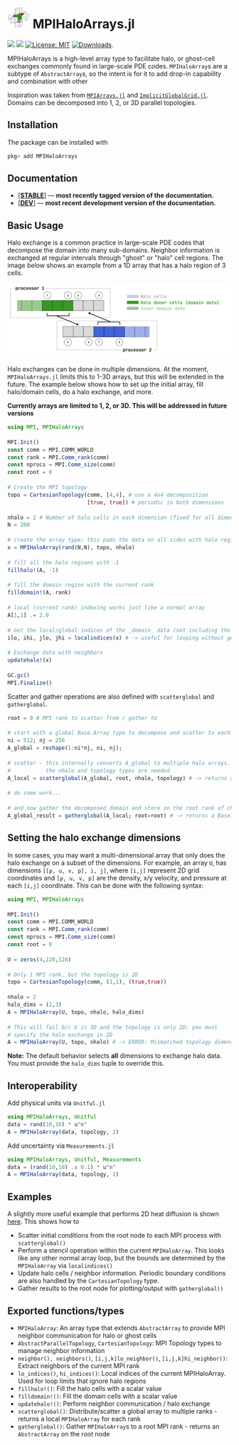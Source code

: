<h1> <img src="docs/src/assets/logo.png" alt="MPIHaloArrays.jl" width="50"> MPIHaloArrays.jl </h1>

[![](https://img.shields.io/badge/docs-stable-blue.svg)](https://smillerc.github.io/MPIHaloArrays.jl/stable)
[![](https://img.shields.io/badge/docs-dev-blue.svg)](https://smillerc.github.io/MPIHaloArrays.jl/dev)
[![License: MIT](https://img.shields.io/badge/License-MIT-success.svg)](https://opensource.org/licenses/MIT)
[![Downloads](https://shields.io/endpoint?url=https://pkgs.genieframework.com/api/v1/badge/MPIHaloArrays)](https://pkgs.genieframework.com?packages=MPIHaloArrays).




MPIHaloArrays is a high-level array type to facilitate halo, or ghost-cell exchanges commonly found in large-scale PDE codes. `MPIHaloArray`s are a subtype of `AbstractArray`s, so the intent is for it to add drop-in capability and combination with other 

Inspiration was taken from [`MPIArrays.jl`](https://github.com/barche/MPIArrays.jl) and [`ImplicitGlobalGrid.jl`](https://github.com/eth-cscs/ImplicitGlobalGrid.jl). Domains can be decomposed into 1, 2, or 3D parallel topologies. 

## Installation

The package can be installed with

```julia
pkg> add MPIHaloArrays
```

## Documentation

- [[**STABLE**](https://smillerc.github.io/MPIHaloArrays.jl/stable)] &mdash; **most recently tagged version of the documentation.**
- [[**DEV**](https://smillerc.github.io/MPIHaloArrays.jl/dev)] &mdash; **most recent development version of the documentation.**

## Basic Usage

Halo exchange is a common practice in large-scale PDE codes that decompose the domain into many sub-domains. Neighbor information is exchanged at regular intervals through "ghost" or "halo" cell regions. The image below shows an example from a 1D array that has a halo region of 3 cells.

<img src="docs/src/assets/1d_halo.png" alt="MPIHaloArrays.jl" width="600">

Halo exchanges can be done in multiple dimensions. At the moment, `MPIHaloArrays.jl` limits this to 1-3D arrays, but this will be extended in the future. The example below shows how to set up the initial array, fill halo/domain cells, do a halo exchange, and more.

**Currently arrays are limited to 1, 2, or 3D. This will be addressed in future versions**
```julia
using MPI, MPIHaloArrays

MPI.Init()
const comm = MPI.COMM_WORLD
const rank = MPI.Comm_rank(comm)
const nprocs = MPI.Comm_size(comm)
const root = 0

# Create the MPI topology
topo = CartesianTopology(comm, [4,4], # use a 4x4 decomposition
                         [true, true]) # periodic in both dimensions   

nhalo = 2 # Number of halo cells in each dimension (fixed for all dimensions)
N = 200

# create the array type; this pads the data on all sides with halo regions
x = MPIHaloArray(rand(N,N), topo, nhalo)

# fill all the halo regions with -1
fillhalo!(A, -1)

# fill the domain region with the current rank
filldomain!(A, rank)

# local (current rank) indexing works just like a normal array
A[1,1] .= 2.0

# Get the local/global indices of the _domain_ data (not including the halo cells)
ilo, ihi, jlo, jhi = localindices(x) # -> useful for looping without going into halo regions

# Exchange data with neighbors
updatehalo!(x)

GC.gc()
MPI.Finalize()
```

Scatter and gather operations are also defined with `scatterglobal` and `gatherglobal`.

```julia
root = 0 # MPI rank to scatter from / gather to

# start with a global Base.Array type to decompose and scatter to each rank
ni = 512; nj = 256
A_global = reshape(1:ni*nj, ni, nj);

# scatter - this internally converts A_global to multiple halo arrays. This is why
#           the nhalo and topology types are needed
A_local = scatterglobal(A_global, root, nhalo, topology) # -> returns a MPIHaloArray

# do some work...

# and now gather the decomposed domain and store on the root rank of choice
A_global_result = gatherglobal(A_local; root=root) # -> returns a Base.Array
```

## Setting the halo exchange dimensions

In some cases, you may want a multi-dimensional array that only does the halo exchange on a subset of the dimensions. For example, an array `U`, has dimensions `[[ρ, u, v, p], i, j]`, where `[i,j]` represent 2D grid coordinates and `[ρ, u, v, p]` are the density, x/y velocity, and pressure at each `[i,j]` coordinate. This can be done with the following syntax:

```julia
using MPI, MPIHaloArrays

MPI.Init()
const comm = MPI.COMM_WORLD
const rank = MPI.Comm_rank(comm)
const nprocs = MPI.Comm_size(comm)
const root = 0

U = zeros(4,128,128)

# Only 1 MPI rank, but the topology is 2D
topo = CartesianTopology(comm, (1,1), (true,true))

nhalo = 2
halo_dims = (2,3)
A = MPIHaloArray(U, topo, nhalo, halo_dims)

# This will fail b/c U is 3D and the topology is only 2D; you must
# specify the halo exchange in 2D
A = MPIHaloArray(U, topo, nhalo) # -> ERROR: Mismatched topology dimensionality (2D) and halo region dimensions (3D)


```

**Note:** The default behavior selects __all__ dimensions to exchange halo data. You must provide the `halo_dims` tuple to override this.


## Interoperability

Add physical units via `Unitful.jl`
```julia
using MPIHaloArrays, Unitful
data = rand(10,10) * u"m"
A = MPIHaloArray(data, topology, 2)
```

Add uncertainty via `Measurements.jl`
```julia
using MPIHaloArrays, Unitful, Measurements
data = (rand(10,10) .± 0.1) * u"m"
A = MPIHaloArray(data, topology, 2)
```


## Examples

A slightly more useful example that performs 2D heat diffusion is shown [here](docs/examples/04-diffusion2d.jl). This shows how to
 - Scatter initial conditions from the root node to each MPI process with `scatterglobal()`
 - Perform a stencil operation within the current `MPIHaloArray`. This looks like any other normal array loop, but the bounds are determined by the `MPIHaloArray` via `localindices()`
 - Update halo cells / neighbor information. Periodic boundary conditions are also handled by the `CartesianTopology` type.
 - Gather results to the root node for plotting/output with `gatherglobal()`


## Exported functions/types

- `MPIHaloArray`: An array type that extends `AbstractArray` to provide MPI neighbor communication for halo or ghost cells
- `AbstractParallelTopology`, `CartesianTopology`: MPI Topology types to manage neighbor information
- `neighbor(), neighbors()`, `[i,j,k]lo_neighbor()`, `[i,j,k]hi_neighbor()`: Extract neighbors of the current MPI rank
- `lo_indices()`, `hi_indices()`: Local indices of the current MPIHaloArray. Used for loop limits that ignore halo regions
- `fillhalo!()`: Fill the halo cells with a scalar value
- `filldomain!()`: Fill the domain cells with a scalar value
- `updatehalo!()`: Perform neighbor communication / halo exchange
- `scatterglobal()`: Distribute/scatter a global array to multiple ranks - returns a local `MPIHaloArray` for each rank
- `gatherglobal()`: Gather `MPIHaloArray`s to a root MPI rank - returns an `AbstractArray` on the root node

[docs-stable-url]: https://smillerc.github.io/MPIHaloArrays.jl/stable
[docs-dev-url]: https://smillerc.github.io/MPIHaloArrays.jl/
[docs-stable-img]: https://img.shields.io/badge/docs-stable-blue.svg
[docs-dev-img]: https://img.shields.io/badge/docs-dev-blue.svg
